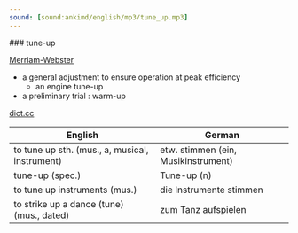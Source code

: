 ```yaml
---
sound: [sound:ankimd/english/mp3/tune_up.mp3]
---
```


\### tune-up

[Merriam-Webster](https://www.merriam-webster.com/dictionary/tune-up)

- a general adjustment to ensure operation at peak efficiency
    - an engine tune-up
- a preliminary trial : warm-up

[dict.cc](https://www.dict.cc/tune-up)

| English        | German       |
| -------------- | ------------ |
| to tune up sth. (mus., a, musical, instrument) | etw. stimmen (ein, Musikinstrument) |
| tune-up (spec.) | Tune-up (n) |
| to tune up instruments (mus.) | die Instrumente stimmen |
| to strike up a dance (tune) (mus., dated) | zum Tanz aufspielen |
